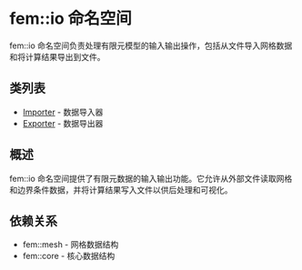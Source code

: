 # fem::io 命名空间

fem::io 命名空间负责处理有限元模型的输入输出操作，包括从文件导入网格数据和将计算结果导出到文件。

## 类列表

- [Importer](classes/Importer.md) - 数据导入器
- [Exporter](classes/Exporter.md) - 数据导出器

## 概述

fem::io 命名空间提供了有限元数据的输入输出功能。它允许从外部文件读取网格和边界条件数据，并将计算结果写入文件以供后处理和可视化。

## 依赖关系

- fem::mesh - 网格数据结构
- fem::core - 核心数据结构